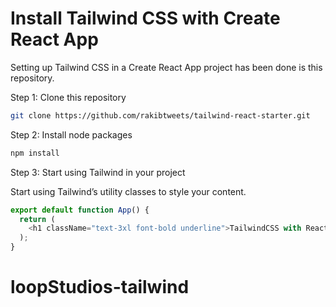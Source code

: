 # Install Tailwind CSS with Create React App

Setting up Tailwind CSS in a Create React App project has been done is this repository.

Step 1: Clone this repository

```sh
git clone https://github.com/rakibtweets/tailwind-react-starter.git

```

Step 2: Install node packages

```sh
npm install
```

Step 3: Start using Tailwind in your project

Start using Tailwind’s utility classes to style your content.

```javascript
export default function App() {
  return (
    <h1 className="text-3xl font-bold underline">TailwindCSS with React</h1>
  );
}
```
# loopStudios-tailwind

